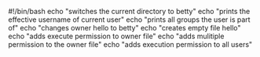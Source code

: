 #!/bin/bash
echo "switches the current directory to betty"
echo "prints the effective username of current user"
echo "prints all groups the user is part of"
echo "changes owner hello to betty"
echo "creates empty file hello"
echo "adds execute permission to owner file"
echo "adds mulitiple permission to the owner file"
echo "adds execution permission to all users" 
